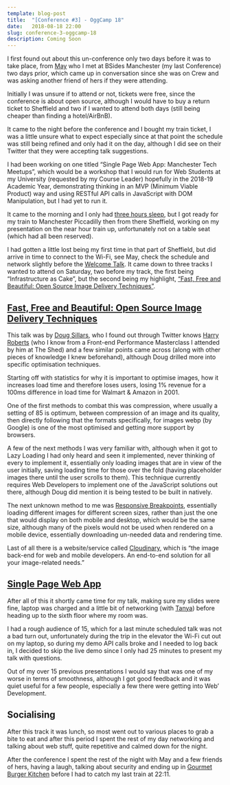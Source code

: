 ```yaml
---
template: blog-post
title:  "[Conference #3] - OggCamp 18"
date:   2018-08-18 22:00
slug: conference-3-oggcamp-18
description: Coming Soon
---
```


I first found out about this un-conference only two days before it was to take place, from [May][may] who I met at BSides Manchester (my last Conference) two days prior, which came up in conversation since she was on Crew and was asking another friend of hers if they were attending.

Initially I was unsure if to attend or not, tickets were free, since the conference is about open source, although I would have to buy a return ticket to Sheffield and two if I wanted to attend both days (still being cheaper than finding a hotel/AirBnB).

It came to the night before the conference and I bought my train ticket, I was a little unsure what to expect especially since at that point the schedule was still being refined and only had it on the day, although I did see on their Twitter that they were accepting talk suggestions.

I had been working on one titled “Single Page Web App: Manchester Tech Meetups”, which would be a workshop that I would run for Web Students at my University (requested by my Course Leader) hopefully in the 2018-19 Academic Year, demonstrating thinking in an MVP (Minimum Viable Product) way and using RESTful API calls in JavaScript with DOM Manipulation, but I had yet to run it.

It came to the morning and I only had [three hours sleep][three-hours], but I got ready for my train to Manchester Piccadilly then from there Sheffield, working on my presentation on the near hour train up, unfortunately not on a table seat (which had all been reserved).

I had gotten a little lost being my first time in that part of Sheffield, but did arrive in time to connect to the Wi-Fi, see May, check the schedule and network slightly before the [Welcome Talk][welcome-talk]. It came down to three tracks I wanted to attend on Saturday, two before my track, the first being “Infrastructure as Cake”, but the second being my highlight, [“Fast, Free and Beautiful: Open Source Image Delivery Techniques”][talk-twitter].

## [Fast, Free and Beautiful: Open Source Image Delivery Techniques][talk-scedule]

This talk was by [Doug Sillars][doug], who I found out through Twitter knows [Harry Roberts][harry] (who I know from a Front-end Performance Masterclass I attended by him at The Shed) and a few similar points came across (along with other pieces of knowledge I knew beforehand), although Doug drilled more into specific optimisation techniques.

Starting off with statistics for why it is important to optimise images, how it increases load time and therefore loses users, losing 1% revenue for a 100ms difference in load time for Walmart & Amazon in 2001.

One of the first methods to combat this was compression, where usually a setting of 85 is optimum, between compression of an image and its quality, then directly following that the formats specifically, for images webp (by Google) is one of the most optimised and getting more support by browsers.

A few of the next methods I was very familiar with, although when it got to Lazy Loading I had only heard and seen it implemented, never thinking of every to implement it, essentially only loading images that are in view of the user initially, saving loading time for those over the fold (having placeholder images there until the user scrolls to them). This technique currently requires Web Developers to implement one of the JavaScript solutions out there, although Doug did mention it is being tested to be built in natively.

The next unknown method to me was [Responsive Breakpoints][responsive-breakpoints], essentially loading different images for different screen sizes, rather than just the one that would display on both mobile and desktop, which would be the same size, although many of the pixels would not be used when rendered on a mobile device, essentially downloading un-needed data and rendering time.

Last of all there is a website/service called [Cloudinary][cloudinary], which is “the image back-end for web and mobile developers. An end-to-end solution for all your image-related needs.”

## [Single Page Web App][talk]

After all of this it shortly came time for my talk, making sure my slides were fine, laptop was charged and a little bit of networking (with [Tanya][tanya]) before heading up to the sixth floor where my room was.

I had a rough audience of 15, which for a last minute scheduled talk was not a bad turn out, unfortunately during the trip in the elevator the Wi-Fi cut out on my laptop, so during my demo API calls broke and I needed to log back in, I decided to skip the live demo since I only had 25 minutes to present my talk with questions.

Out of my over 15 previous presentations I would say that was one of my worse in terms of smoothness, although I got good feedback and it was quiet useful for a few people, especially a few there were getting into Web’ Development.

## Socialising 

After this track it was lunch, so most went out to various places to grab a bite to eat and after this period I spent the rest of my day networking and talking about web stuff, quite repetitive and calmed down for the night.

After the conference I spent the rest of the night with May and a few friends of hers, having a laugh, talking about security and ending up in [Gourmet Burger Kitchen][gbk] before I had to catch my last train at 22:11.

[may]: https://twitter.com/SleepyEntropy
[doug]: https://twitter.com/dougsillars
[harry]: https://twitter.com/csswizardry
[tanya]: https://twitter.com/tanurai
[three-hours]: https://twitter.com/Sean12697/status/1030698943867432961
[welcome-talk]: https://twitter.com/Sean12697/status/1030749644131844096
[talk-twitter]: https://twitter.com/Sean12697/status/1030765339230064647
[talk-scedule]: https://joind.in/event/oggcamp-18-2018/fast-free-and-beautiful-open-source-image-delivery-techniques
[responsive-breakpoints]: http://www.responsivebreakpoints.com/
[cloudinary]: https://cloudinary.com/
[talk]: https://joind.in/event/oggcamp-18-2018/single-page-web-app
[gbk]: https://twitter.com/Sean12697/status/1030908159718776832
